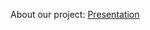 About our project: [Presentation](https://www.canva.com/design/DAFL72eLiiY/WjYSmTisD6QF6GLw0-LphQ/view?utm_content=DAFL72eLiiY&utm_campaign=designshare&utm_medium=link&utm_source=viewer)

